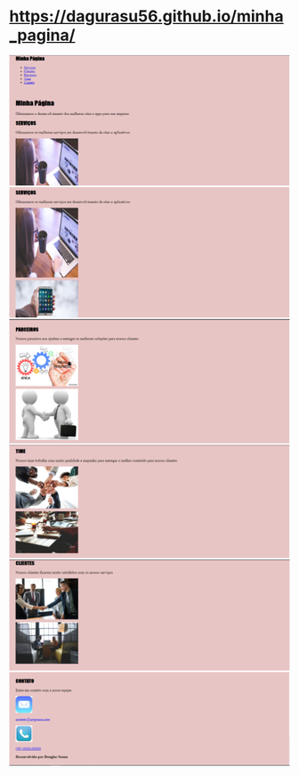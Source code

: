 # https://dagurasu56.github.io/minha_pagina/
<img src=application-images/home.PNG />
<img src=application-images/services.PNG />
<img src=application-images/partners.PNG />
<img src=application-images/team.PNG />
<img src=application-images/clients.PNG />
<img src=application-images/contact.PNG />

